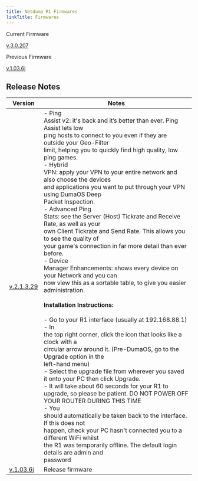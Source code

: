 ```yaml
---
title: Netduma R1 Firmwares
linkTitle: Firmwares
---
```


Current Firmware

[v.3.0.207](https://www.dropbox.com/s/8z4kcynmo3glplp/DumaOS-R1-3.0.207.sig?dl=0)

Previous Firmware

[v.1.03.6j](https://www.dropbox.com/s/701ezvt4qmezdgu/R1-v-1-03-6j.sig?dl=0)

## Release Notes

| **Version**                                                                      | **Notes**                                                                                                                                                                                                                                                                                                                                                                                                                                                                                                                                                                                                                                                                                                                                                                                                                                                                                                                                                                                                                                                                                                                                                                                                                                                                                                                                                                                                                                                                                                                                                                                                                         |
| -------------------------------------------------------------------------------- | --------------------------------------------------------------------------------------------------------------------------------------------------------------------------------------------------------------------------------------------------------------------------------------------------------------------------------------------------------------------------------------------------------------------------------------------------------------------------------------------------------------------------------------------------------------------------------------------------------------------------------------------------------------------------------------------------------------------------------------------------------------------------------------------------------------------------------------------------------------------------------------------------------------------------------------------------------------------------------------------------------------------------------------------------------------------------------------------------------------------------------------------------------------------------------------------------------------------------------------------------------------------------------------------------------------------------------------------------------------------------------------------------------------------------------------------------------------------------------------------------------------------------------------------------------------------------------------------------------------------------------- |
| [v.2.1.3.29](https://www.dropbox.com/s/bzep9jc2b8wzgrh/dumaos-2.1.3.29.sig?dl=0) | - Ping<br>   Assist v2: it's back and it’s better than ever. Ping Assist lets low <br>  ping hosts to connect to you even if they are outside your Geo-Filter <br>  limit, helping you to quickly find high quality, low ping games.<br>- Hybrid<br>   VPN: apply your VPN to your entire network and also choose the devices <br>  and applications you want to put through your VPN using DumaOS Deep <br>  Packet Inspection.<br>- Advanced Ping <br>  Stats: see the Server (Host) Tickrate and Receive Rate, as well as your <br>  own Client Tickrate and Send Rate. This allows you to see the quality of<br>   your game's connection in far more detail than ever before.<br>- Device<br>   Manager Enhancements: shows every device on your Network and you can <br>  now view this as a sortable table, to give you easier administration.<br><br>**Installation Instructions:**<br><br>- Go to your R1 interface (usually at 192.168.88.1)<br>- In<br>   the top right corner, click the icon that looks like a clock with a <br>  circular arrow around it. (Pre-DumaOS, go to the Upgrade option in the <br>  left-hand menu)<br>- Select the upgrade file from wherever you saved it onto your PC then click Upgrade.<br>- It will take about 60 seconds for your R1 to upgrade, so please be patient. DO NOT POWER OFF YOUR ROUTER DURING THIS TIME<br>- You<br>   should automatically be taken back to the interface. If this does not <br>  happen, check your PC hasn't connected you to a different WiFi whilst <br>  the R1 was temporarily offline. The default login details are admin and <br>  password |
| [v.1.03.6j](https://www.dropbox.com/s/701ezvt4qmezdgu/R1-v-1-03-6j.sig?dl=0)     | Release firmware                                                                                                                                                                                                                                                                                                                                                                                                                                                                                                                                                                                                                                                                                                                                                                                                                                                                                                                                                                                                                                                                                                                                                                                                                                                                                                                                                                                                                                                                                                                                                                                                                  |
